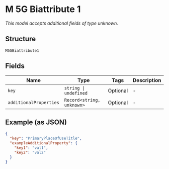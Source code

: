 
# M 5G Biattribute 1

*This model accepts additional fields of type unknown.*

## Structure

`M5GBiattribute1`

## Fields

| Name | Type | Tags | Description |
|  --- | --- | --- | --- |
| `key` | `string \| undefined` | Optional | - |
| `additionalProperties` | `Record<string, unknown>` | Optional | - |

## Example (as JSON)

```json
{
  "key": "PrimaryPlaceOfUseTitle",
  "exampleAdditionalProperty": {
    "key1": "val1",
    "key2": "val2"
  }
}
```

